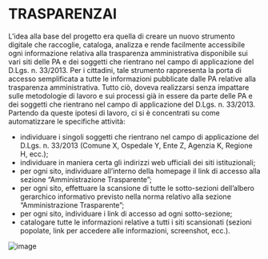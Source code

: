# TRASPARENZAI

L’idea alla base del progetto era quella di creare un nuovo strumento digitale che raccoglie, cataloga, analizza e rende facilmente accessibile ogni informazione relativa alla trasparenza amministrativa disponibile sui vari siti delle PA e dei soggetti che rientrano nel campo di applicazione del D.Lgs. n. 33/2013.
Per i cittadini, tale strumento rappresenta la porta di accesso semplificata a tutte le informazioni pubblicate dalle PA relative alla trasparenza amministrativa.
Tutto ciò, doveva realizzarsi senza impattare sulle metodologie di lavoro e sui processi già in essere da parte delle PA e dei soggetti che rientrano nel campo di applicazione del D.Lgs. n. 33/2013.
Partendo da queste ipotesi di lavoro, ci si è concentrati su come automatizzare le specifiche attività:

- individuare i singoli soggetti che rientrano nel campo di applicazione del D.Lgs. n. 33/2013 (Comune X, Ospedale Y, Ente Z, Agenzia K, Regione H, ecc.);
- individuare in maniera certa gli indirizzi web ufficiali dei siti istituzionali;
- per ogni sito, individuare all’interno della homepage il link di accesso alla sezione “Amministrazione Trasparente”;
- per ogni sito, effettuare la scansione di tutte le sotto-sezioni dell’albero gerarchico informativo previsto nella norma relativo alla sezione “Amministrazione Trasparente”;
- per ogni sito, individuare i link di accesso ad ogni sotto-sezione;
- catalogare tutte le informazioni relative a tutti i siti scansionati (sezioni popolate, link per accedere alle informazioni, screenshot, ecc.).

![image](https://github.com/user-attachments/assets/812cec0e-3198-470a-8bef-81928198c0af)
